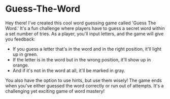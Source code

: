 # Guess-The-Word
Hey there! I've created this cool word guessing game called 'Guess The Word.' It's a fun challenge where players have to guess a secret word within a set number of tries. As a player, you'll input letters, and the game will give you feedback:

- If you guess a letter that's in the word and in the right position, it'll light up in green.
- If the letter is in the word but in the wrong position, it'll show up in orange.
- And if it's not in the word at all, it'll be marked in gray.

You also have the option to use hints, but use them wisely! The game ends when you've either guessed the word correctly or run out of attempts. It's a challenging yet exciting game of word mastery!
